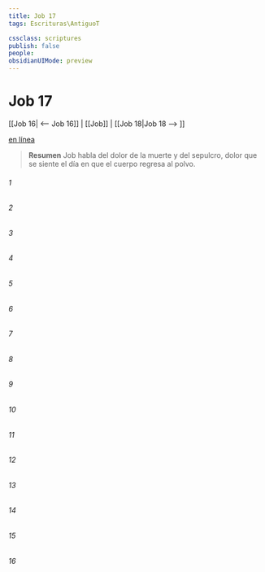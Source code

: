 ```yaml
---
title: Job 17
tags: Escrituras\AntiguoT

cssclass: scriptures
publish: false
people:
obsidianUIMode: preview
---
```


# Job 17
[[Job 16| <-- Job 16]] | [[Job]] | [[Job 18|Job 18 --> ]]

[en línea](https://churchofjesuschrist.org/study/scriptures/ot/job/17?lang=spa)

> __Resumen__
Job habla del dolor de la muerte y del sepulcro, dolor que se siente el día en que el cuerpo regresa al polvo.

###### 1 


###### 2 


###### 3 


###### 4 


###### 5 


###### 6 


###### 7 


###### 8 


###### 9 


###### 10 


###### 11 


###### 12 


###### 13 


###### 14 


###### 15 


###### 16 



